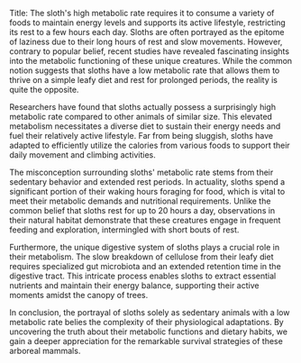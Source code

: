 Title: The sloth's high metabolic rate requires it to consume a variety of foods to maintain energy levels and supports its active lifestyle, restricting its rest to a few hours each day.
Sloths are often portrayed as the epitome of laziness due to their long hours of rest and slow movements. However, contrary to popular belief, recent studies have revealed fascinating insights into the metabolic functioning of these unique creatures. While the common notion suggests that sloths have a low metabolic rate that allows them to thrive on a simple leafy diet and rest for prolonged periods, the reality is quite the opposite.

Researchers have found that sloths actually possess a surprisingly high metabolic rate compared to other animals of similar size. This elevated metabolism necessitates a diverse diet to sustain their energy needs and fuel their relatively active lifestyle. Far from being sluggish, sloths have adapted to efficiently utilize the calories from various foods to support their daily movement and climbing activities.

The misconception surrounding sloths' metabolic rate stems from their sedentary behavior and extended rest periods. In actuality, sloths spend a significant portion of their waking hours foraging for food, which is vital to meet their metabolic demands and nutritional requirements. Unlike the common belief that sloths rest for up to 20 hours a day, observations in their natural habitat demonstrate that these creatures engage in frequent feeding and exploration, intermingled with short bouts of rest.

Furthermore, the unique digestive system of sloths plays a crucial role in their metabolism. The slow breakdown of cellulose from their leafy diet requires specialized gut microbiota and an extended retention time in the digestive tract. This intricate process enables sloths to extract essential nutrients and maintain their energy balance, supporting their active moments amidst the canopy of trees.

In conclusion, the portrayal of sloths solely as sedentary animals with a low metabolic rate belies the complexity of their physiological adaptations. By uncovering the truth about their metabolic functions and dietary habits, we gain a deeper appreciation for the remarkable survival strategies of these arboreal mammals.